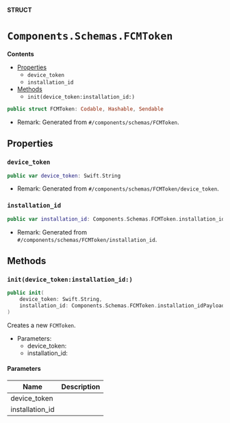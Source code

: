 **STRUCT**

# `Components.Schemas.FCMToken`

**Contents**

- [Properties](#properties)
  - `device_token`
  - `installation_id`
- [Methods](#methods)
  - `init(device_token:installation_id:)`

```swift
public struct FCMToken: Codable, Hashable, Sendable
```

- Remark: Generated from `#/components/schemas/FCMToken`.

## Properties
### `device_token`

```swift
public var device_token: Swift.String
```

- Remark: Generated from `#/components/schemas/FCMToken/device_token`.

### `installation_id`

```swift
public var installation_id: Components.Schemas.FCMToken.installation_idPayload?
```

- Remark: Generated from `#/components/schemas/FCMToken/installation_id`.

## Methods
### `init(device_token:installation_id:)`

```swift
public init(
    device_token: Swift.String,
    installation_id: Components.Schemas.FCMToken.installation_idPayload? = nil
)
```

Creates a new `FCMToken`.

- Parameters:
  - device_token:
  - installation_id:

#### Parameters

| Name | Description |
| ---- | ----------- |
| device_token |  |
| installation_id |  |